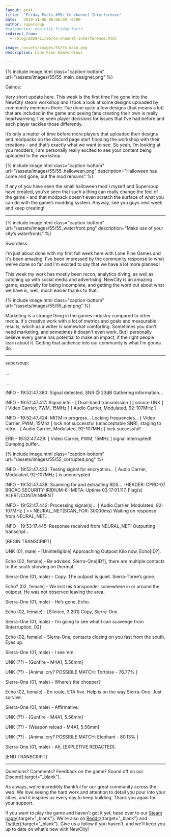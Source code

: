 ```yaml
---
layout: post
title:  "Friday Facts #55: Co-channel Interference"
date:   2020-11-06 00:00:00 -0700
author: supersoup
#categories: new-city friday-facts
redirect_from:
  - /blog/2020/11/06/co-channel-interference.html

image: /assets/images/55/55_main.png
description: Lone Pine Games Grows

---
```


{% include image.html class="caption-bottom"
  url="/assets/images/55/55_main_designer.png"
%}

Gainos:

Very short update here. This week is the first time I’ve gone into the NewCity steam workshop and I took a look at some designs uploaded by community members there. I’ve done quite a few designs (that means a lot) that are included in the game and seeing fans creating their own is really heartwarming. I’ve seen player decisions for issues that I’ve had before and each player tackles those differently.

It’s only a matter of time before more players that uploaded their designs and modpacks on the discord page start flooding the workshop with their creations - and that’s exactly what we want to see. So yeah, I’m looking at you modders, I am personally really excited to see your content being uploaded to the workshop.

{% include image.html class="caption-bottom"
  url="/assets/images/55/55_halloween.png"
  description="Halloween has come and gone, but the mod remains"
%}

 If any of you have seen the small halloween mod I myself and Supersoup have created, you’ve seen that such a thing can really change the feel of the game - and that modpack doesn’t even scratch the surface of what you can do with the game’s modding system.
Anyway, see you guys next week and keep creating!



---
{% include image.html class="caption-bottom"
  url="/assets/images/55/55_waterfront.png"
  description="Make use of your city’s waterfronts"
%}

Swordless:

I'm just about done with my first full week here with Lone Pine Games and it's been amazing. I've been impressed by the community response to what we've done so far and I'm excited to say that we have a lot more planned!

This week my work has mostly been recon, analytics diving, as well as catching up with social media and advertising. NewCity is an amazing game, especially for being incomplete, and getting the word out about what we have is, well, much easier thanks to that. 

{% include image.html class="caption-bottom"
  url="/assets/images/55/55_pier.png"
%}

Marketing is a strange thing in the games industry compared to other media. It's creative work with a lot of metrics and goals and measurable results, which as a writer is somewhat comforting. Sometimes you don't need marketing, and sometimes it doesn't even work. But I personally believe every game has potential to make an impact, if the right people learn about it. Getting that audience into our community is what I'm gonna do.


---

supersoup:

…

… 

INFO - 19:52:47.380: 
Signal detected, SNR @ 23dB
Gathering information...

INFO - 19:52:47.417: 
Signal info -
\[ Dual-band transmission \] \[ source UNK \]
\[ Video Carrier, PWM, 15MHz \]
\[ Audio Carrier, Modulated, 92-107MHz \]

INFO - 19:52:47.424: 
MITM in progress…
Locking frequencies…
\[ Video Carrier, PWM, 15Mhz \] lock not successful (unacceptable SNR), staging to retry...
\[ Audio Carrier, Modulated, 92-107MHz \] lock successful!

ERR - 19:52:47.429: 
\[ Video Carrier, PWM, 15MHz \] signal interrupted! Dumping buffer…

{% include image.html class="caption-bottom"
  url="/assets/images/55/55_corrupted.png"
%}

INFO - 19:52:47.433: 
Testing signal for encryption…
\[ Audio Carrier, Modulated, 92-107MHz \] is unencrypted

INFO - 19:52:47.438: 
Scanning for and extracting RDS…
-HEADER: CPRC-07 BROAD SECURITY-IRIDIUM-6
-META: Uptime 03:17:01.117, Flag(s) ALERT/CONTAINMENT

INFO - 19:52:47.442: 
Processing signal(s)...
\[ Audio Carrier, Modulated, 92-107MHz \] >> NEURAL_NET(SCAN_FOR: 30000ms)
Waiting on response from NEURAL_NET…

INFO - 19:53:17.445: 
Response received from NEURAL_NET! Outputting transcript…

\[BEGIN TRANSCRIPT\]

UNK (01, male) - \[Unintelligible\] Approaching Outpost Kilo now, Echo\[ID?\]. 

Echo (02, female) - Be advised, Sierra-One\[ID?\], there are multiple contacts to the south showing on thermal. 

Sierra-One (01, male) - Copy. The outpost is quiet. Sierra-Three’s gone. 

Echo? (02, female) - We lost his transponder somewhere in or around the outpost. He was not observed leaving the area.

Sierra-One (01, male) - He’s gone, Echo.

Echo (02, female) - \[Silence, 3.201\] Copy, Sierra-One. 

Sierra-One (01, male) - I’m going to see what I can scavenge from \[Interruption, 02\]

Echo (02, female) - Sierra-One, contacts closing on you fast from the south. Eyes up. 

Sierra-One (01, male) - I see ‘em.

UNK (??) - \[Gunfire - M4A1, 5.56mm\]

UNK (??) - \[Animal cry? POSSIBLE MATCH: Tortoise - 76.77% \]

Sierra-One (01, male) - Where’s the chopper?

Echo (02, female) - En route, ETA five. Help is on the way Sierra-One. Just survive. 

Sierra-One (01, male) - Affirmative. 

UNK (??) - \[Gunfire - M4A1, 5.56mm\]

UNK (??) - \[Weapon reload - M4A1, 5.56mm\]

UNK (??) - \[Animal cry? POSSIBLE MATCH: Elephant - 80.13% \]

Sierra-One (01, male) - Ah, \[EXPLETIVE REDACTED\].

\[END TRANSCRIPT\]

---

Questions? Comments? Feedback on the game? Sound off on our [Discord]{:target="_blank"}.

As always, we're incredibly thankful for our great community across the web. We love seeing the hard work and attention to detail you pour into your cities, and it inspires us every day to keep building. Thank you again for your support.

If you want to play the game and haven't got it yet, head over to our [Steam page]{:target="_blank"}. We're also on [Reddit]{:target="_blank"} and [Twitter]{:target="_blank"}. Give us a follow if you haven't, and we'll keep you up to date on what's new with NewCity!

[Discord]:  http://discord.gg/cz6t4J5
[Steam page]: https://store.steampowered.com/app/1067860/NewCity/
[Reddit]: https://www.reddit.com/r/NewCity
[Twitter]: https://twitter.com/lone_pine_games








